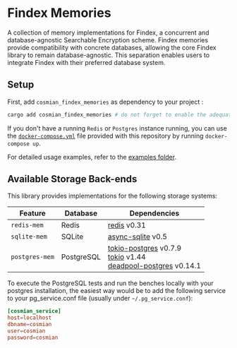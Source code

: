 # Findex Memories

A collection of memory implementations for Findex, a concurrent and database-agnostic Searchable Encryption scheme.
Findex memories provide compatibility with concrete databases, allowing the core Findex library to remain database-agnostic. This separation enables users to integrate Findex with their preferred database system.

## Setup

First, add `cosmian_findex_memories` as dependency to your project :

```bash
cargo add cosmian_findex_memories # do not forget to enable the adequate feature for the back end you want to use !
```

If you don't have a running `Redis` or `Postgres` instance running, you can use the [`docker-compose.yml`](./docker-compose.yml) file provided with this repository by running `docker-compose up`.

For detailed usage examples, refer to the [examples folder](examples).

## Available Storage Back-ends

This library provides implementations for the following storage systems:

| Feature        | Database   | Dependencies                                                                                                                                                                                 |
| -------------- | ---------- | -------------------------------------------------------------------------------------------------------------------------------------------------------------------------------------------- |
| `redis-mem`    | Redis      | [redis](https://crates.io/crates/redis) v0.31                                                                                                                                                |
| `sqlite-mem`   | SQLite     | [async-sqlite](https://crates.io/crates/async-sqlite) v0.5                                                                                                                                   |
| `postgres-mem` | PostgreSQL | [tokio-postgres](https://crates.io/crates/tokio-postgres) v0.7.9<br>[tokio](https://crates.io/crates/tokio) v1.44<br>[deadpool-postgres](https://crates.io/crates/deadpool-postgres) v0.14.1 |

To execute the PostgreSQL tests and run the benches locally with your postgres installation, the easiest way would be to add the following service to your pg_service.conf file (usually under `~/.pg_service.conf`):

```toml
[cosmian_service]
host=localhost
dbname=cosmian
user=cosmian
password=cosmian
```
